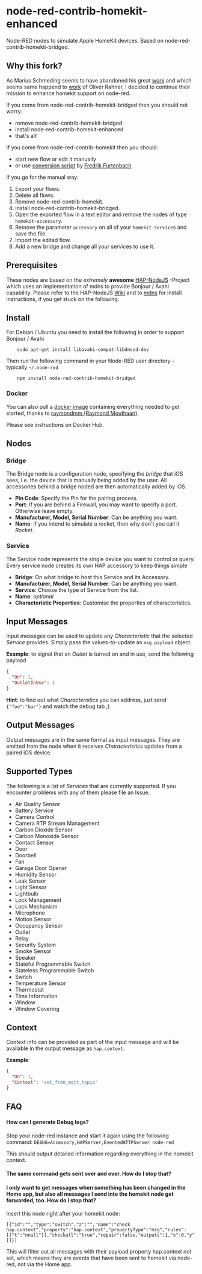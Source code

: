 # node-red-contrib-homekit-enhanced

Node-RED nodes to simulate Apple HomeKit devices. Based on node-red-contrib-homekit-bridged.

## Why this fork?

As Marius Schmeding seems to have abandoned his great [work](https://github.com/mschm/node-red-contrib-homekit) and which seems same happend to [work](https://github.com/oliverrahner/node-red-contrib-homekit-bridged) of Oliver Rahner, I decided to continue their mission to enhance homekit support on node-red.

If you come from node-red-contrib-homekit-bridged then you should not worry:

- remove node-red-contrib-homekit-bridged
- install node-red-contrib-homekit-enhanced
- that's all!

If you come from node-red-contrib-homekit then you should:

- start new flow or edit it manually
- or use [conversion script](https://github.com/flic/Convert-Flows) by [Fredrik Furtenbach](https://github.com/flic)

If you go for the manual way:

1. Export your flows.
2. Delete all flows.
3. Remove node-red-contrib-homekit.
4. Install node-red-contrib-homekit-bridged.
5. Open the exported flow in a text editor and remove the nodes of type `homekit-accessory`.
6. Remove the parameter `accessory` on all of your `homekit-service`s and save the file.
7. Import the edited flow.
8. Add a new bridge and change all your services to use it.

## Prerequisites

These nodes are based on the _extremely_ **awesome** [HAP-NodeJS](https://github.com/KhaosT/HAP-NodeJS) -Project which uses an implementation of mdns to provide Bonjour / Avahi capability.
Please refer to the HAP-NodeJS [Wiki](https://github.com/KhaosT/HAP-NodeJS/wiki) and to [mdns](https://www.npmjs.com/package/mdns) for install instructions, if you get stuck on the following.

## Install

For Debian / Ubuntu you need to install the following in order to support Bonjour / Avahi

        sudo apt-get install libavahi-compat-libdnssd-dev

Then run the following command in your Node-RED user directory - typically `~/.node-red`

        npm install node-red-contrib-homekit-bridged

### Docker

You can also pull a [docker image](https://hub.docker.com/r/raymondmm/node-red-homekit/) containing everything needed to get started, thanks to [raymondmm (Raymond Mouthaan)](https:/https://github.com/RaymondMouthaan).

Please see instructions on Docker Hub.

## Nodes

### Bridge

The Bridge node is a configuration node, specifying the _bridge_ that iOS sees, i.e. the device that is manually being added by the user.
All accessories behind a bridge noded are then automatically added by iOS.

- **Pin Code**: Specify the Pin for the pairing process.
- **Port**: If you are behind a Firewall, you may want to specify a port. Otherwise leave empty.
- **Manufacturer, Model, Serial Number**: Can be anything you want.
- **Name**: If you intend to simulate a rocket, then why don't you call it _Rocket_.

### Service

The Service node represents the single device you want to control or query.
Every service node creates its own HAP accessory to keep things simple

- **Bridge**: On what bridge to host this Service and its Accessory.
- **Manufacturer, Model, Serial Number**: Can be anything you want.
- **Service**: Choose the type of Service from the list.
- **Name**: _optional_
- **Characteristic Properties**: Customise the properties of characteristics.

## Input Messages

Input messages can be used to update any _Characteristic_ that the selected _Service_ provides. Simply pass the values-to-update as `msg.payload` object.

**Example**: to signal that an _Outlet_ is turned on and in use, send the following payload

```json
{
  "On": 1,
  "OutletInUse": 1
}
```

**Hint**: to find out what _Characteristics_ you can address, just send `{"foo":"bar"}` and watch the debug tab ;)

## Output Messages

Output messages are in the same format as input messages. They are emitted from the node when it receives _Characteristics_ updates from a paired iOS device.

## Supported Types

The following is a list of _Services_ that are currently supported. If you encounter problems with any of them please file an Issue.

- Air Quality Sensor
- Battery Service
- Camera Control
- Camera RTP Stream Management
- Carbon Dioxide Sensor
- Carbon Monoxide Sensor
- Contact Sensor
- Door
- Doorbell
- Fan
- Garage Door Opener
- Humidity Sensor
- Leak Sensor
- Light Sensor
- Lightbulb
- Lock Management
- Lock Mechanism
- Microphone
- Motion Sensor
- Occupancy Sensor
- Outlet
- Relay
- Security System
- Smoke Sensor
- Speaker
- Stateful Programmable Switch
- Stateless Programmable Switch
- Switch
- Temperature Sensor
- Thermostat
- Time Information
- Window
- Window Covering

## Context

Context info can be provided as part of the input message and will be available in the output message as `hap.context`.

**Example**:

```json
{
  "On": 1,
  "Context": "set_from_mqtt_topic"
}
```

## FAQ

#### How can I generate Debug logs?

Stop your node-red instance and start it again using the following command:
`DEBUG=Accessory,HAPServer,EventedHTTPServer node-red`

This should output detailed information regarding everything in the homekit context.

#### The same command gets sent over and over. How do I stop that?

#### I only want to get messages when something has been changed in the Home app, but also all messages I send into the homekit node get forwarded, too. How do I stop that?

Insert this node right after your homekit node:

```
[{"id":"","type":"switch","z":"","name":"check hap.context","property":"hap.context","propertyType":"msg","rules":[{"t":"nnull"}],"checkall":"true","repair":false,"outputs":1,"x":0,"y":0,"wires":[]}]
```

This will filter out all messages with their payload property hap.context not set, which means they are events that have been sent to homekit via node-red, not via the Home app.
